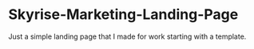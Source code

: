 # Skyrise-Marketing-Landing-Page
Just a simple landing page that I made for work starting with a template.
